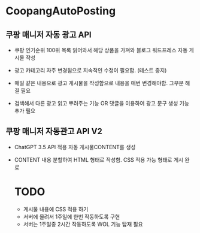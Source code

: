 # CoopangAutoPosting

## 쿠팡 매니저 자동 광고 API

- 쿠팡 인기순위 100위 목록 읽어와서 해당 상품을 가져와 블로그 워드프레스 자동 게시물 작성
- 광고 카테고리 자주 변경됨으로 지속적인 수정이 필요함. (테스트 중지)

- 매일 같은 내용으로 광고 게시물을 작성함으로 내용을 매번 변경해야함. 그부분 해결 필요
- 검색해서 다른 광고 읽고 뿌려주는 기능 OR 댓글을 이용하여 광고 문구 생성 기능 추가 필요

## 쿠팡 매니저 자동관고 API V2
 - ChatGPT 3.5 API 적용 자동 게시물CONTENT를 생성
 - CONTENT 내용 분할하여 HTML 형태로 작성함. CSS 적용 가능 형태로 게시 완료

    # TODO
    - 게시물 내용에 CSS 적용 하기
    - 서버에 올려서 1주일에 한번 작동하도록 구현
    -  서버는 1주일중 2시간 작동하도록 WOL 기능 탑재 필요
